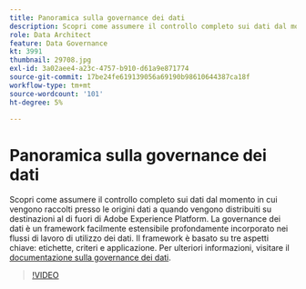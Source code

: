 ```yaml
---
title: Panoramica sulla governance dei dati
description: Scopri come assumere il controllo completo sui dati dal momento in cui vengono raccolti presso le origini dati a quando vengono distribuiti su destinazioni al di fuori di Adobe Experience Platform.
role: Data Architect
feature: Data Governance
kt: 3991
thumbnail: 29708.jpg
exl-id: 3a02aee4-a23c-4757-b910-d61a9e871774
source-git-commit: 17be24fe619139056a69190b98610644387ca18f
workflow-type: tm+mt
source-wordcount: '101'
ht-degree: 5%

---
```


# Panoramica sulla governance dei dati

Scopri come assumere il controllo completo sui dati dal momento in cui vengono raccolti presso le origini dati a quando vengono distribuiti su destinazioni al di fuori di Adobe Experience Platform. La governance dei dati è un framework facilmente estensibile profondamente incorporato nei flussi di lavoro di utilizzo dei dati. Il framework è basato su tre aspetti chiave: etichette, criteri e applicazione. Per ulteriori informazioni, visitare il [documentazione sulla governance dei dati](https://experienceleague.adobe.com/docs/experience-platform/data-governance/home.html?lang=it).

>[!VIDEO](https://video.tv.adobe.com/v/29708?quality=12&learn=on)


